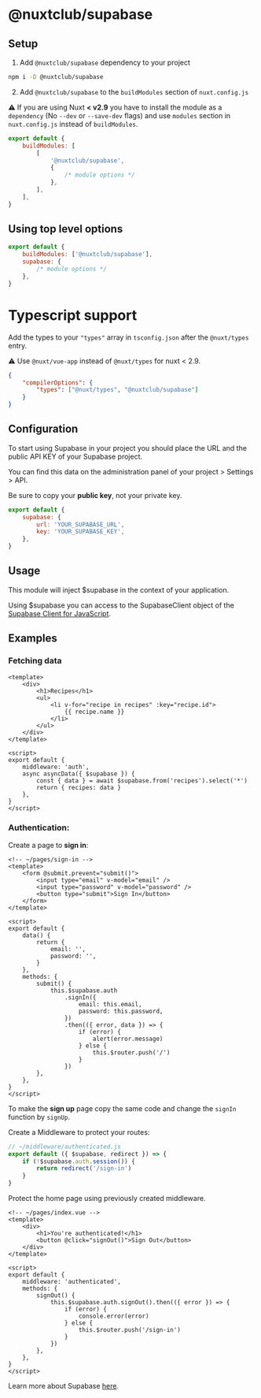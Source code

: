 # @nuxtclub/supabase

## Setup

1. Add `@nuxtclub/supabase` dependency to your project

```bash
npm i -D @nuxtclub/supabase
```

2. Add `@nuxtclub/supabase` to the `buildModules` section of `nuxt.config.js`

:warning: If you are using Nuxt **< v2.9** you have to install the module as a `dependency` (No `--dev` or `--save-dev` flags) and use `modules` section in `nuxt.config.js` instead of `buildModules`.

```javascript
export default {
	buildModules: [
		[
			'@nuxtclub/supabase',
			{
				/* module options */
			},
		],
	],
}
```

## Using top level options

```javascript
export default {
	buildModules: ['@nuxtclub/supabase'],
	supabase: {
		/* module options */
	},
}
```

# Typescript support

Add the types to your `"types"` array in `tsconfig.json` after the `@nuxt/types` entry.

:warning: Use `@nuxt/vue-app` instead of `@nuxt/types` for nuxt < 2.9.

```json
{
	"compilerOptions": {
		"types": ["@nuxt/types", "@nuxtclub/supabase"]
	}
}
```

## Configuration

To start using Supabase in your project you should place the URL and the public API KEY of your Supabase project.

You can find this data on the administration panel of your project > Settings > API.

Be sure to copy your **public key**, not your private key.

```javascript
export default {
	supabase: {
		url: 'YOUR_SUPABASE_URL',
		key: 'YOUR_SUPABASE_KEY',
	},
}
```

## Usage

This module will inject $supabase in the context of your application.

Using $supabase you can access to the SupabaseClient object of the [Supabase Client for JavaScript](https://supabase.io/docs/reference/javascript/supabase-client).

## Examples

### Fetching data

```vue
<template>
	<div>
		<h1>Recipes</h1>
		<ul>
			<li v-for="recipe in recipes" :key="recipe.id">
				{{ recipe.name }}
			</li>
		</ul>
	</div>
</template>

<script>
export default {
	middleware: 'auth',
	async asyncData({ $supabase }) {
		const { data } = await $supabase.from('recipes').select('*')
		return { recipes: data }
	},
}
</script>
```

### Authentication:

Create a page to **sign in**:

```vue
<!-- ~/pages/sign-in -->
<template>
	<form @submit.prevent="submit()">
		<input type="email" v-model="email" />
		<input type="password" v-model="password" />
		<button type="submit">Sign In</button>
	</form>
</template>

<script>
export default {
	data() {
		return {
			email: '',
			password: '',
		}
	},
	methods: {
		submit() {
			this.$supabase.auth
				.signIn({
					email: this.email,
					password: this.password,
				})
				.then(({ error, data }) => {
					if (error) {
						alert(error.message)
					} else {
						this.$router.push('/')
					}
				})
		},
	},
}
</script>
```

To make the **sign up** page copy the same code and change the `signIn` function by `signUp`.

Create a Middleware to protect your routes:

```javascript
// ~/middleware/authenticated.js
export default ({ $supabase, redirect }) => {
	if (!$supabase.auth.session()) {
		return redirect('/sign-in')
	}
}
```

Protect the home page using previously created middleware.

```vue
<!-- ~/pages/index.vue -->
<template>
	<div>
		<h1>You're authenticated!</h1>
		<button @click="signOut()">Sign Out</button>
	</div>
</template>

<script>
export default {
	middleware: 'authenticated',
	methods: {
		signOut() {
			this.$supabase.auth.signOut().then(({ error }) => {
				if (error) {
					console.error(error)
				} else {
					this.$router.push('/sign-in')
				}
			})
		},
	},
}
</script>
```

Learn more about Supabase [here](https://supabase.io/docs/reference/javascript/supabase-client).
